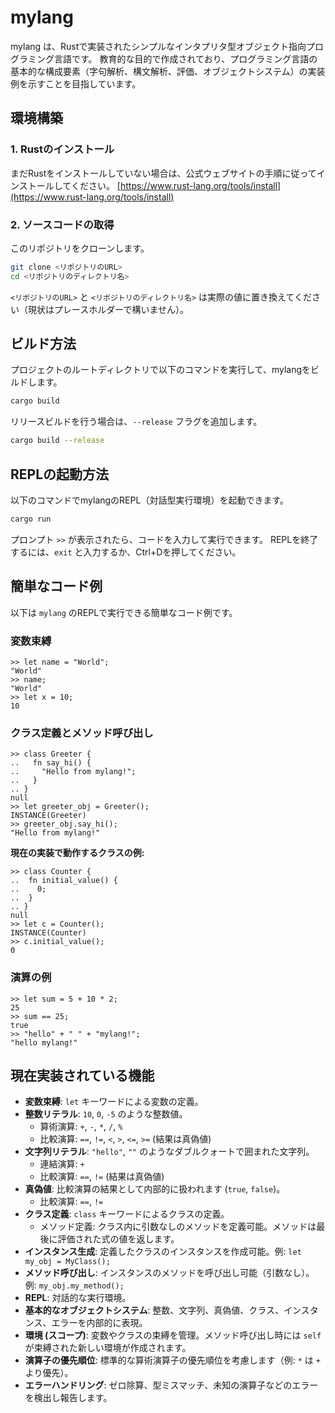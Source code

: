 # mylang

mylang は、Rustで実装されたシンプルなインタプリタ型オブジェクト指向プログラミング言語です。
教育的な目的で作成されており、プログラミング言語の基本的な構成要素（字句解析、構文解析、評価、オブジェクトシステム）の実装例を示すことを目指しています。

## 環境構築

### 1. Rustのインストール

まだRustをインストールしていない場合は、公式ウェブサイトの手順に従ってインストールしてください。
[https://www.rust-lang.org/tools/install](https://www.rust-lang.org/tools/install)

### 2. ソースコードの取得

このリポジトリをクローンします。
```bash
git clone <リポジトリのURL>
cd <リポジトリのディレクトリ名>
```
`<リポジトリのURL>` と `<リポジトリのディレクトリ名>` は実際の値に置き換えてください（現状はプレースホルダーで構いません）。

## ビルド方法

プロジェクトのルートディレクトリで以下のコマンドを実行して、mylangをビルドします。

```bash
cargo build
```
リリースビルドを行う場合は、`--release` フラグを追加します。
```bash
cargo build --release
```

## REPLの起動方法

以下のコマンドでmylangのREPL（対話型実行環境）を起動できます。

```bash
cargo run
```
プロンプト `>>` が表示されたら、コードを入力して実行できます。
REPLを終了するには、`exit` と入力するか、Ctrl+Dを押してください。

## 簡単なコード例

以下は `mylang` のREPLで実行できる簡単なコード例です。

### 変数束縛

```mylang
>> let name = "World";
"World" 
>> name;
"World"
>> let x = 10;
10
```

### クラス定義とメソッド呼び出し

```mylang
>> class Greeter {
..   fn say_hi() {
..     "Hello from mylang!";
..   }
.. }
null
>> let greeter_obj = Greeter();
INSTANCE(Greeter)
>> greeter_obj.say_hi();
"Hello from mylang!"
```

**現在の実装で動作するクラスの例:**
```mylang
>> class Counter {
..  fn initial_value() {
..    0;
..  }
.. }
null
>> let c = Counter();
INSTANCE(Counter)
>> c.initial_value();
0
```

### 演算の例

```mylang
>> let sum = 5 + 10 * 2; 
25
>> sum == 25;
true
>> "hello" + " " + "mylang!";
"hello mylang!"
```

## 現在実装されている機能

*   **変数束縛**: `let` キーワードによる変数の定義。
*   **整数リテラル**: `10`, `0`, `-5` のような整数値。
    *   算術演算: `+`, `-`, `*`, `/`, `%`
    *   比較演算: `==`, `!=`, `<`, `>`, `<=`, `>=` (結果は真偽値)
*   **文字列リテラル**: `"hello"`, `""` のようなダブルクォートで囲まれた文字列。
    *   連結演算: `+`
    *   比較演算: `==`, `!=` (結果は真偽値)
*   **真偽値**: 比較演算の結果として内部的に扱われます (`true`, `false`)。
    *   比較演算: `==`, `!=`
*   **クラス定義**: `class` キーワードによるクラスの定義。
    *   メソッド定義: クラス内に引数なしのメソッドを定義可能。メソッドは最後に評価された式の値を返します。
*   **インスタンス生成**: 定義したクラスのインスタンスを作成可能。例: `let my_obj = MyClass();`
*   **メソッド呼び出し**: インスタンスのメソッドを呼び出し可能（引数なし）。例: `my_obj.my_method();`
*   **REPL**: 対話的な実行環境。
*   **基本的なオブジェクトシステム**: 整数、文字列、真偽値、クラス、インスタンス、エラーを内部的に表現。
*   **環境 (スコープ)**: 変数やクラスの束縛を管理。メソッド呼び出し時には `self` が束縛された新しい環境が作成されます。
*   **演算子の優先順位**: 標準的な算術演算子の優先順位を考慮します（例: `*` は `+` より優先）。
*   **エラーハンドリング**: ゼロ除算、型ミスマッチ、未知の演算子などのエラーを検出し報告します。
